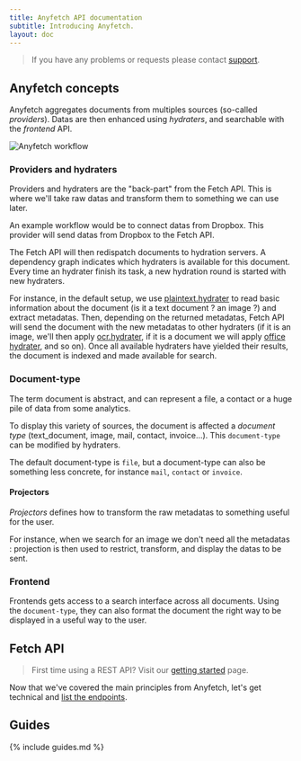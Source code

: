 ```yaml
---
title: Anyfetch API documentation
subtitle: Introducing Anyfetch.
layout: doc
---
```


> If you have any problems or requests please contact [support](mailto:support@papiel.fr).

Anyfetch concepts
----------------
Anyfetch aggregates documents from multiples sources (so-called *providers*). Datas are then enhanced using *hydraters*, and searchable with the *frontend* API.

![Anyfetch workflow](/anyfetch-doc/images/workflow.png)

### Providers and hydraters
Providers and hydraters are the "back-part" from the Fetch API. This is where we'll take raw datas and transform them to something we can use later.

An example workflow would be to connect datas from Dropbox.
This provider will send datas from Dropbox to the Fetch API.

The Fetch API will then redispatch documents to hydration servers.
A dependency graph indicates which hydraters is available for this document.
Every time an hydrater finish its task, a new hydration round is started with new hydraters.

For instance, in the default setup, we use [plaintext.hydrater](https://github.com/Papiel/plaintext.hydrater.anyfetch.com) to read basic information about the document (is it a text document ? an image ?) and extract metadatas. Then, depending on the returned metadatas, Fetch API will send the document with the new metadatas to other hydraters (if it is an image, we'll then apply [ocr.hydrater](https://github.com/Papiel/ocr.hydrater.anyfetch.com), if it is a document we will apply [office hydrater](https://github.com/Papiel/office.hydrater.anyfetch.com), and so on).
Once all available hydraters have yielded their results, the document is indexed and made available for search.

### Document-type
The term document is abstract, and can represent a file, a contact or a huge pile of data from some analytics.

To display this variety of sources, the document is affected a *document type* (text_document, image, mail, contact, invoice...).
This `document-type` can be modified by hydraters.

The default document-type is `file`, but a document-type can also be something less concrete, for instance `mail`, `contact` or `invoice`.

#### Projectors

*Projectors* defines how to transform the raw metadatas to something useful for the user.

For instance, when we search for an image we don't need all the metadatas : projection is then used to restrict, transform, and display the datas to be sent.

### Frontend
Frontends gets access to a search interface across all documents.
Using the `document-type`, they can also format the document the right way to be displayed in a useful way to the user.

Fetch API
--------------
> First time using a REST API? Visit our [getting started](/anyfetch-doc/getting-started.html) page.

Now that we've covered the main principles from Anyfetch, let's get technical and [list the endpoints](/anyfetch-doc/endpoints).

Guides
------
{% include guides.md %}

